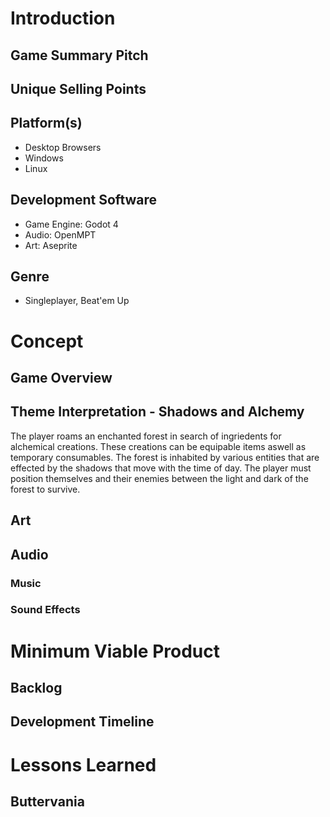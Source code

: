 # Introduction

## Game Summary Pitch

## Unique Selling Points

## Platform(s)
 - Desktop Browsers
 - Windows
 - Linux
   
## Development Software
 - Game Engine: Godot 4
 - Audio: OpenMPT
 - Art: Aseprite

## Genre
 - Singleplayer, Beat'em Up
   
# Concept

## Game Overview

## Theme Interpretation - Shadows and Alchemy

The player roams an enchanted forest in search of ingriedents for alchemical creations. These creations can be equipable items aswell as temporary consumables. The forest is inhabited by various entities that are effected by the shadows that move with the time of day. The player must position themselves and their enemies between the light and dark of the forest to survive.

## Art

## Audio

### Music

### Sound Effects

# Minimum Viable Product

## Backlog

## Development Timeline

# Lessons Learned

## Buttervania
